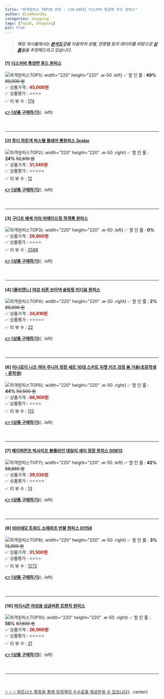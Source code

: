 ```yaml
---
title: "하객원피스 TOP10 추천 - [10~50대] 디스커버 특양면 후드 원피스"
author: BlueMoonSky
categories: shopping
tags: [Top10, shopping]
pin: true
---
```


> ##### 해당 게시물에서는 [**분석도구**](https://itemscout.io/)를 이용하여 **성별**, **연령별** 등의 데이터를 바탕으로 [**상품**](https://link.coupang.com/a/baae76)들을 추천해드리고 있습니다.

#### [1] [디스커버 특양면 후드 원피스](https://link.coupang.com/re/AFFSDP?lptag=AF5964186&subid=bluemoonsky6999&pageKey=7625518378&traceid=V0-153&itemId=20226217909&vendorItemId=87315308428)
![하객원피스TOP1](https://thumbnail9.coupangcdn.com/thumbnails/remote/230x230ex/image/vendor_inventory/ff57/3be902cd207698386370d64cd2b073df7bb2c8e777ec1ee8c295a9f147fa.jpg){: width="220" height="220" .w-50 .left}
✅ 할 인 률 : **49%** ~~<del class="base-price"> 69,000  </del>원~~<br>
✅ 상품가격 : <span style="color:#cb1400"> **45,000원** </span><br>
✅ 상품평가 : ⭐⭐⭐⭐<br>
✅ 리 뷰 수 : [174](https://link.coupang.com/re/AFFSDP?lptag=AF5964186&subid=bluemoonsky6999&pageKey=7625518378&traceid=V0-153&itemId=20226217909&vendorItemId=87315308428)<br>
<br>
[**👉  [상품 구매하기]**](https://link.coupang.com/re/AFFSDP?lptag=AF5964186&subid=bluemoonsky6999&pageKey=7625518378&traceid=V0-153&itemId=20226217909&vendorItemId=87315308428){: .left}
<br>
<br>
<br>

***

#### [2] [투디 하트넥 파스텔 플레어 롱원피스 3color](https://link.coupang.com/re/AFFSDP?lptag=AF5964186&subid=bluemoonsky6999&pageKey=7180578404&traceid=V0-153&itemId=18109352761&vendorItemId=86953215753)
![하객원피스TOP2](https://thumbnail7.coupangcdn.com/thumbnails/remote/230x230ex/image/vendor_inventory/a2cf/3167ff8fc67f092b2450da248ef75128d362b00e5b9a43fea8545a29d904.jpeg){: width="220" height="220" .w-50 .right}
✅ 할 인 률 : **24%** ~~<del class="base-price"> 52,610  </del>원~~<br>
✅ 상품가격 : <span style="color:#cb1400"> **31,540원** </span><br>
✅ 상품평가 : ⭐⭐⭐⭐⭐<br>
✅ 리 뷰 수 : [12](https://link.coupang.com/re/AFFSDP?lptag=AF5964186&subid=bluemoonsky6999&pageKey=7180578404&traceid=V0-153&itemId=18109352761&vendorItemId=86953215753)<br>
<br>
[**👉  [상품 구매하기]**](https://link.coupang.com/re/AFFSDP?lptag=AF5964186&subid=bluemoonsky6999&pageKey=7180578404&traceid=V0-153&itemId=18109352761&vendorItemId=86953215753){: .left}
<br>
<br>
<br>

***

#### [3] [구디프 배색 카라 머메이드핏 하객룩 원피스](https://link.coupang.com/re/AFFSDP?lptag=AF5964186&subid=bluemoonsky6999&pageKey=7218725774&traceid=V0-153&itemId=18287916660&vendorItemId=85433739452)
![하객원피스TOP3](https://thumbnail10.coupangcdn.com/thumbnails/remote/230x230ex/image/rs_quotation_api/9kjttiuu/0912dbbba5e9408984b79ab86793d350.jpg){: width="220" height="220" .w-50 .left}
✅ 할 인 률 : **0%** <br>
✅ 상품가격 : <span style="color:#cb1400"> **29,800원** </span><br>
✅ 상품평가 : ⭐⭐⭐⭐<br>
✅ 리 뷰 수 : [2588](https://link.coupang.com/re/AFFSDP?lptag=AF5964186&subid=bluemoonsky6999&pageKey=7218725774&traceid=V0-153&itemId=18287916660&vendorItemId=85433739452)<br>
<br>
[**👉  [상품 구매하기]**](https://link.coupang.com/re/AFFSDP?lptag=AF5964186&subid=bluemoonsky6999&pageKey=7218725774&traceid=V0-153&itemId=18287916660&vendorItemId=85433739452){: .left}
<br>
<br>
<br>

***

#### [4] [[줄리엔느] 여성 쉬폰 브이넥 슬림핏 미디움 원피스](https://link.coupang.com/re/AFFSDP?lptag=AF5964186&subid=bluemoonsky6999&pageKey=7315378009&traceid=V0-153&itemId=18749976440&vendorItemId=85881985054)
![하객원피스TOP4](https://thumbnail8.coupangcdn.com/thumbnails/remote/230x230ex/image/vendor_inventory/f8f5/3d870d637854002bc48010140f342cfdab6d473102673d687416ddb6bd08.jpg){: width="220" height="220" .w-50 .right}
✅ 할 인 률 : **2%** ~~<del class="base-price"> 60,000  </del>원~~<br>
✅ 상품가격 : <span style="color:#cb1400"> **34,810원** </span><br>
✅ 상품평가 : ⭐⭐⭐⭐⭐<br>
✅ 리 뷰 수 : [22](https://link.coupang.com/re/AFFSDP?lptag=AF5964186&subid=bluemoonsky6999&pageKey=7315378009&traceid=V0-153&itemId=18749976440&vendorItemId=85881985054)<br>
<br>
[**👉  [상품 구매하기]**](https://link.coupang.com/re/AFFSDP?lptag=AF5964186&subid=bluemoonsky6999&pageKey=7315378009&traceid=V0-153&itemId=18749976440&vendorItemId=85881985054){: .left}
<br>
<br>
<br>

***

#### [6] [미니로이 니즈 여아 주니어 정장 세트 10대 스커트 자켓 키즈 검정 봄 가을(초등학생 - 중학생)](https://link.coupang.com/re/AFFSDP?lptag=AF5964186&subid=bluemoonsky6999&pageKey=6787739035&traceid=V0-153&itemId=15983078503&vendorItemId=83188979073)
![하객원피스TOP6](https://thumbnail9.coupangcdn.com/thumbnails/remote/230x230ex/image/vendor_inventory/323a/2945b958add9798da8cbc141ffb0275a1a5b0b34b2959d46bbcc67e5c814.jpg){: width="220" height="220" .w-50 .right}
✅ 할 인 률 : **44%** ~~<del class="base-price"> 50,500  </del>원~~<br>
✅ 상품가격 : <span style="color:#cb1400"> **68,900원** </span><br>
✅ 상품평가 : ⭐⭐⭐⭐<br>
✅ 리 뷰 수 : [113](https://link.coupang.com/re/AFFSDP?lptag=AF5964186&subid=bluemoonsky6999&pageKey=6787739035&traceid=V0-153&itemId=15983078503&vendorItemId=83188979073)<br>
<br>
[**👉  [상품 구매하기]**](https://link.coupang.com/re/AFFSDP?lptag=AF5964186&subid=bluemoonsky6999&pageKey=6787739035&traceid=V0-153&itemId=15983078503&vendorItemId=83188979073){: .left}
<br>
<br>
<br>

***

#### [7] [페이퍼먼츠 빅사이즈 볼륨라인 데일리 세미 정장 원피스 00813](https://link.coupang.com/re/AFFSDP?lptag=AF5964186&subid=bluemoonsky6999&pageKey=6133609000&traceid=V0-153&itemId=11713718408&vendorItemId=78987873429)
![하객원피스TOP7](https://thumbnail10.coupangcdn.com/thumbnails/remote/230x230ex/image/retail/images/2021/10/19/18/4/9be25b4e-9b43-4999-af59-67f0c4c13d8c.jpg){: width="220" height="220" .w-50 .left}
✅ 할 인 률 : **42%** ~~<del class="base-price"> 68,860  </del>원~~<br>
✅ 상품가격 : <span style="color:#cb1400"> **39,530원** </span><br>
✅ 상품평가 : ⭐⭐⭐⭐⭐<br>
✅ 리 뷰 수 : [13](https://link.coupang.com/re/AFFSDP?lptag=AF5964186&subid=bluemoonsky6999&pageKey=6133609000&traceid=V0-153&itemId=11713718408&vendorItemId=78987873429)<br>
<br>
[**👉  [상품 구매하기]**](https://link.coupang.com/re/AFFSDP?lptag=AF5964186&subid=bluemoonsky6999&pageKey=6133609000&traceid=V0-153&itemId=11713718408&vendorItemId=78987873429){: .left}
<br>
<br>
<br>

***

#### [8] [비비에모 트위드 소매퍼프 반팔 원피스 01158](https://link.coupang.com/re/AFFSDP?lptag=AF5964186&subid=bluemoonsky6999&pageKey=6543880557&traceid=V0-153&itemId=14581151759&vendorItemId=81823228062)
![하객원피스TOP8](https://thumbnail8.coupangcdn.com/thumbnails/remote/230x230ex/image/retail/images/2022/05/26/18/6/5bf47782-9c16-49fd-8d68-8eb5c6625cfa.jpg){: width="220" height="220" .w-50 .right}
✅ 할 인 률 : **3%** ~~<del class="base-price"> 13,900  </del>원~~<br>
✅ 상품가격 : <span style="color:#cb1400"> **31,500원** </span><br>
✅ 상품평가 : ⭐⭐⭐⭐<br>
✅ 리 뷰 수 : [1272](https://link.coupang.com/re/AFFSDP?lptag=AF5964186&subid=bluemoonsky6999&pageKey=6543880557&traceid=V0-153&itemId=14581151759&vendorItemId=81823228062)<br>
<br>
[**👉  [상품 구매하기]**](https://link.coupang.com/re/AFFSDP?lptag=AF5964186&subid=bluemoonsky6999&pageKey=6543880557&traceid=V0-153&itemId=14581151759&vendorItemId=81823228062){: .left}
<br>
<br>
<br>

***

#### [10] [마이시즌 여성용 싱글버튼 트렌치 원피스](https://link.coupang.com/re/AFFSDP?lptag=AF5964186&subid=bluemoonsky6999&pageKey=6728491986&traceid=V0-153&itemId=15670708514&vendorItemId=83183537403)
![하객원피스TOP10](https://thumbnail8.coupangcdn.com/thumbnails/remote/230x230ex/image/vendor_inventory/0969/0f9ee197c8e0fec0c3dcf814f6690485f46a1ec3c1e9c5181a5d0466a55d.jpg){: width="220" height="220" .w-50 .right}
✅ 할 인 률 : **56%** ~~<del class="base-price"> 87,600  </del>원~~<br>
✅ 상품가격 : <span style="color:#cb1400"> **26,900원** </span><br>
✅ 상품평가 : ⭐⭐⭐⭐⭐<br>
✅ 리 뷰 수 : [31](https://link.coupang.com/re/AFFSDP?lptag=AF5964186&subid=bluemoonsky6999&pageKey=6728491986&traceid=V0-153&itemId=15670708514&vendorItemId=83183537403)<br>
<br>
[**👉  [상품 구매하기]**](https://link.coupang.com/re/AFFSDP?lptag=AF5964186&subid=bluemoonsky6999&pageKey=6728491986&traceid=V0-153&itemId=15670708514&vendorItemId=83183537403){: .left}
<br>
<br>
<br>

***
<br><br>[💦 💦 💦 파트너스 활동을 통해 일정액의 수수료를 제공받을 수 있습니다](https://link.coupang.com/a/baae76){: .center}